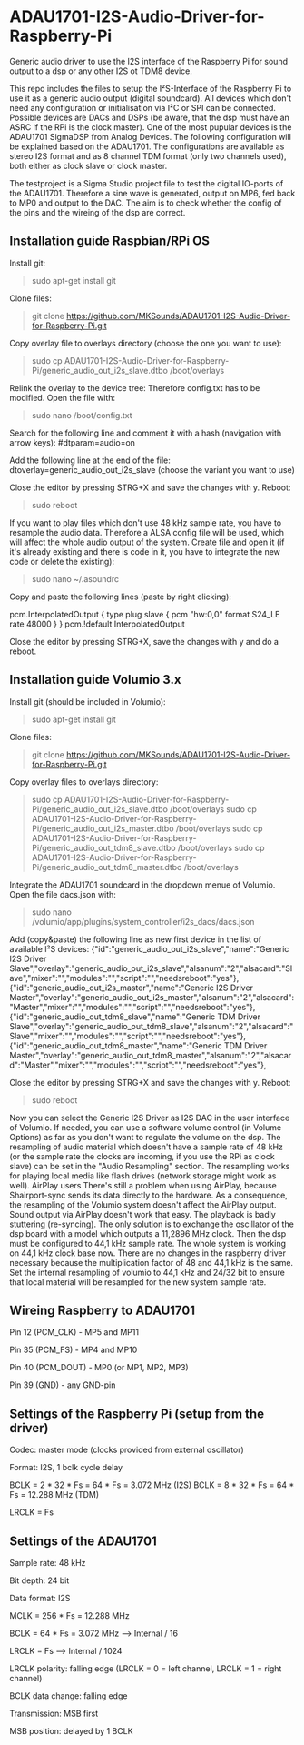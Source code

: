 # ADAU1701-I2S-Audio-Driver-for-Raspberry-Pi
Generic audio driver to use the I2S interface of the Raspberry Pi for sound output to a dsp or any other I2S ot TDM8 device.

This repo includes the files to setup the I²S-Interface of the Raspberry Pi to use it as a generic audio output (digital soundcard). All devices which don't need any configuration or initialisation via I²C or SPI can be connected. Possible devices are DACs and DSPs (be aware, that the dsp must have an ASRC if the RPi is the clock master). One of the most pupular devices is the ADAU1701 SigmaDSP from Analog Devices. The following configuration will be explained based on the ADAU1701. The configurations are available as stereo I2S format and as 8 channel TDM format (only two channels used), both either as clock slave or clock master.

The testproject is a Sigma Studio project file to test the digital IO-ports of the ADAU1701. Therefore a sine wave is generated, output on MP6, fed back to MP0 and output to the DAC. The aim is to check whether the config of the pins and the wireing of the dsp are correct.


Installation guide Raspbian/RPi OS
----------------------------------
Install git:
> sudo apt-get install git

Clone files:
> git clone https://github.com/MKSounds/ADAU1701-I2S-Audio-Driver-for-Raspberry-Pi.git

Copy overlay file to overlays directory (choose the one you want to use):
> sudo cp ADAU1701-I2S-Audio-Driver-for-Raspberry-Pi/generic_audio_out_i2s_slave.dtbo /boot/overlays

Relink the overlay to the device tree: Therefore config.txt has to be modified. Open the file with:
> sudo nano /boot/config.txt

Search for the following line and comment it with a hash (navigation with arrow keys):
#dtparam=audio=on

Add the following line at the end of the file:
dtoverlay=generic_audio_out_i2s_slave (choose the variant you want to use)

Close the editor by pressing STRG+X and save the changes with y.
Reboot:
> sudo reboot

If you want to play files which don't use 48 kHz sample rate, you have to resample the audio data. Therefore a ALSA config file will be used, which will affect the whole audio output of the system.
Create file and open it (if it's already existing and there is code in it, you have to integrate the new code or delete the existing):
> sudo nano ~/.asoundrc
> 
Copy and paste the following lines (paste by right clicking):

pcm.InterpolatedOutput {
        type plug
        slave {
                pcm "hw:0,0"
                format S24_LE
                rate 48000
        }
}
pcm.!default InterpolatedOutput

Close the editor by pressing STRG+X, save the changes with y and do a reboot.

Installation guide Volumio 3.x
----------------------------------
Install git (should be included in Volumio):
> sudo apt-get install git

Clone files:
> git clone https://github.com/MKSounds/ADAU1701-I2S-Audio-Driver-for-Raspberry-Pi.git

Copy overlay files to overlays directory:
> sudo cp ADAU1701-I2S-Audio-Driver-for-Raspberry-Pi/generic_audio_out_i2s_slave.dtbo /boot/overlays
> sudo cp ADAU1701-I2S-Audio-Driver-for-Raspberry-Pi/generic_audio_out_i2s_master.dtbo /boot/overlays
> sudo cp ADAU1701-I2S-Audio-Driver-for-Raspberry-Pi/generic_audio_out_tdm8_slave.dtbo /boot/overlays
> sudo cp ADAU1701-I2S-Audio-Driver-for-Raspberry-Pi/generic_audio_out_tdm8_master.dtbo /boot/overlays

Integrate the ADAU1701 soundcard in the dropdown menue of Volumio. Open the file dacs.json with:
> sudo nano /volumio/app/plugins/system_controller/i2s_dacs/dacs.json

Add (copy&paste) the following line as new first device in the list of available I²S devices:
{"id":"generic_audio_out_i2s_slave","name":"Generic I2S Driver Slave","overlay":"generic_audio_out_i2s_slave","alsanum":"2","alsacard":"Slave","mixer":"","modules":"","script":"","needsreboot":"yes"},
{"id":"generic_audio_out_i2s_master","name":"Generic I2S Driver Master","overlay":"generic_audio_out_i2s_master","alsanum":"2","alsacard":"Master","mixer":"","modules":"","script":"","needsreboot":"yes"},
{"id":"generic_audio_out_tdm8_slave","name":"Generic TDM Driver Slave","overlay":"generic_audio_out_tdm8_slave","alsanum":"2","alsacard":"Slave","mixer":"","modules":"","script":"","needsreboot":"yes"},
{"id":"generic_audio_out_tdm8_master","name":"Generic TDM Driver Master","overlay":"generic_audio_out_tdm8_master","alsanum":"2","alsacard":"Master","mixer":"","modules":"","script":"","needsreboot":"yes"},

Close the editor by pressing STRG+X and save the changes with y. Reboot:
> sudo reboot

Now you can select the Generic I2S Driver as I2S DAC in the user interface of Volumio.
If needed, you can use a software volume control (in Volume Options) as far as you don't want to regulate the volume on the dsp.
The resampling of audio material which doesn't have a sample rate of 48 kHz (or the sample rate the clocks are incoming, if you use the RPi as clock slave) can be set in the "Audio Resampling" section. The resampling works for playing local media like flash drives (network storage might work as well).
AirPlay users
There's still a problem when using AirPlay, because Shairport-sync sends its data directly to the hardware. As a consequence, the resampling of the Volumio system doesn't affect the AirPlay output.
Sound output via AirPlay doesn't work that easy. The playback is badly stuttering (re-syncing).
The only solution is to exchange the oscillator of the dsp board with a model which outputs a 11,2896 MHz clock. Then the dsp must be configured to 44,1 kHz sample rate. The whole system is working on 44,1 kHz clock base now.
There are no changes in the raspberry driver necessary because the multiplication factor of 48 and 44,1 kHz is the same.
Set the internal resampling of volumio to 44,1 kHz and 24/32 bit to ensure that local material will be resampled for the new system sample rate.

Wireing Raspberry to ADAU1701
-------------------------------------
Pin 12 (PCM_CLK)  -  MP5 and MP11

Pin 35 (PCM_FS)  -  MP4 and MP10

Pin 40 (PCM_DOUT)  -  MP0 (or MP1, MP2, MP3)

Pin 39 (GND)  -  any GND-pin

Settings of the Raspberry Pi (setup from the driver)
----------------------------------------------------
Codec: master mode (clocks provided from external oscillator)

Format: I2S, 1 bclk cycle delay

BCLK = 2 * 32 * Fs = 64 * Fs = 3.072 MHz (I2S)
BCLK = 8 * 32 * Fs = 64 * Fs = 12.288 MHz (TDM)

LRCLK = Fs

Settings of the ADAU1701
--------------------------------
Sample rate: 48 kHz

Bit depth: 24 bit

Data format: I2S

MCLK = 256 * Fs = 12.288 MHz

BCLK = 64 * Fs = 3.072 MHz   --> Internal / 16

LRCLK = Fs                   --> Internal / 1024

LRCLK polarity: falling edge (LRCLK = 0 = left channel, LRCLK = 1 = right channel)

BCLK data change: falling edge

Transmission: MSB first

MSB position: delayed by 1 BCLK

